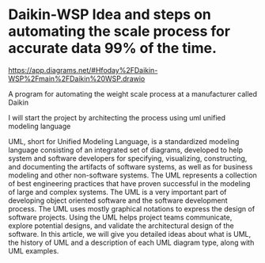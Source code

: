 # Daikin-WSP Idea and steps on automating the scale process for accurate data 99% of the time.
https://app.diagrams.net/#Hfoday%2FDaikin-WSP%2Fmain%2FDaikin%20WSP.drawio

A program for automating the weight scale process at a manufacturer called Daikin

I will start the project by architecting the process using uml unified modeling language

UML, short for Unified Modeling Language, is a standardized modeling language consisting of an integrated set of diagrams, developed to help system and software developers for specifying, visualizing, constructing, and documenting the artifacts of software systems, as well as for business modeling and other non-software systems. The UML represents a collection of best engineering practices that have proven successful in the modeling of large and complex systems. The UML is a very important part of developing object oriented software and the software development process. The UML uses mostly graphical notations to express the design of software projects. Using the UML helps project teams communicate, explore potential designs, and validate the architectural design of the software. In this article, we will give you detailed ideas about what is UML, the history of UML and a description of each UML diagram type, along with UML examples.

